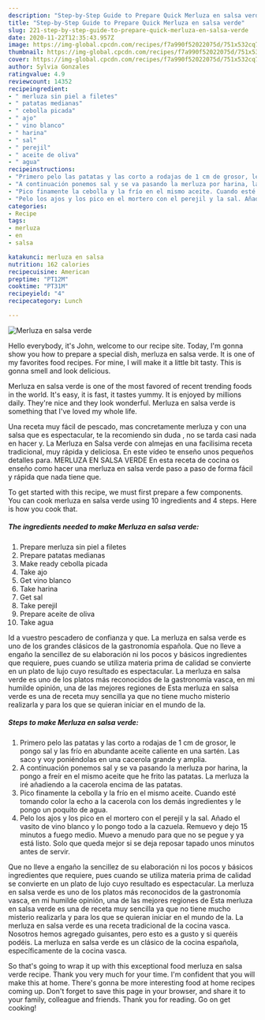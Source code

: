 ```yaml
---
description: "Step-by-Step Guide to Prepare Quick Merluza en salsa verde"
title: "Step-by-Step Guide to Prepare Quick Merluza en salsa verde"
slug: 221-step-by-step-guide-to-prepare-quick-merluza-en-salsa-verde
date: 2020-11-22T12:35:43.957Z
image: https://img-global.cpcdn.com/recipes/f7a990f52022075d/751x532cq70/merluza-en-salsa-verde-foto-principal.jpg
thumbnail: https://img-global.cpcdn.com/recipes/f7a990f52022075d/751x532cq70/merluza-en-salsa-verde-foto-principal.jpg
cover: https://img-global.cpcdn.com/recipes/f7a990f52022075d/751x532cq70/merluza-en-salsa-verde-foto-principal.jpg
author: Sylvia Gonzales
ratingvalue: 4.9
reviewcount: 14352
recipeingredient:
- " merluza sin piel a filetes"
- " patatas medianas"
- " cebolla picada"
- " ajo"
- " vino blanco"
- " harina"
- " sal"
- " perejil"
- " aceite de oliva"
- " agua"
recipeinstructions:
- "Primero pelo las patatas y las corto a rodajas de 1 cm de grosor, le pongo sal y las frío en abundante aceite caliente en una sartén. Las saco y voy poniéndolas en una cacerola grande y amplia."
- "A continuación ponemos sal y se va pasando la merluza por harina, la pongo a freír en el mismo aceite que he frito las patatas. La merluza la iré añadiendo a la cacerola encima de las patatas."
- "Pico finamente la cebolla y la frío en el mismo aceite. Cuando esté tomando color la echo a la cacerola con los demás ingredientes y le pongo un poquito de agua."
- "Pelo los ajos y los pico en el mortero con el perejil y la sal. Añado el vasito de vino blanco y lo pongo todo a la cazuela. Remuevo y dejo 15 minutos a fuego medio. Muevo a menudo para que no se pegue y ya está listo. Solo que queda mejor si se deja reposar tapado unos minutos antes de servir."
categories:
- Recipe
tags:
- merluza
- en
- salsa

katakunci: merluza en salsa 
nutrition: 162 calories
recipecuisine: American
preptime: "PT12M"
cooktime: "PT31M"
recipeyield: "4"
recipecategory: Lunch

---
```



![Merluza en salsa verde](https://img-global.cpcdn.com/recipes/f7a990f52022075d/751x532cq70/merluza-en-salsa-verde-foto-principal.jpg)

Hello everybody, it's John, welcome to our recipe site. Today, I'm gonna show you how to prepare a special dish, merluza en salsa verde. It is one of my favorites food recipes. For mine, I will make it a little bit tasty. This is gonna smell and look delicious.

Merluza en salsa verde is one of the most favored of recent trending foods in the world. It's easy, it is fast, it tastes yummy. It is enjoyed by millions daily. They're nice and they look wonderful. Merluza en salsa verde is something that I've loved my whole life.

Una receta muy fácil de pescado, mas concretamente merluza y con una salsa que es espectacular, te la recomiendo sin duda , no se tarda casi nada en hacer y. La Merluza en Salsa verde con almejas en una facilisima receta tradicional, muy rápida y deliciosa. En este vídeo te enseño unos pequeños detalles para. MERLUZA EN SALSA VERDE En esta receta de cocina os enseño como hacer una merluza en salsa verde paso a paso de forma fácil y rápida que nada tiene que.


To get started with this recipe, we must first prepare a few components. You can cook merluza en salsa verde using 10 ingredients and 4 steps. Here is how you cook that.

<!--inarticleads1-->

##### The ingredients needed to make Merluza en salsa verde:

1. Prepare  merluza sin piel a filetes
1. Prepare  patatas medianas
1. Make ready  cebolla picada
1. Take  ajo
1. Get  vino blanco
1. Take  harina
1. Get  sal
1. Take  perejil
1. Prepare  aceite de oliva
1. Take  agua


Id a vuestro pescadero de confianza y que. La merluza en salsa verde es uno de los grandes clásicos de la gastronomía española. Que no lleve a engaño la sencillez de su elaboración ni los pocos y básicos ingredientes que requiere, pues cuando se utiliza materia prima de calidad se convierte en un plato de lujo cuyo resultado es espectacular. La merluza en salsa verde es uno de los platos más reconocidos de la gastronomía vasca, en mi humilde opinión, una de las mejores regiones de Esta merluza en salsa verde es una de receta muy sencilla ya que no tiene mucho misterio realizarla y para los que se quieran iniciar en el mundo de la. 

<!--inarticleads2-->

##### Steps to make Merluza en salsa verde:

1. Primero pelo las patatas y las corto a rodajas de 1 cm de grosor, le pongo sal y las frío en abundante aceite caliente en una sartén. Las saco y voy poniéndolas en una cacerola grande y amplia.
1. A continuación ponemos sal y se va pasando la merluza por harina, la pongo a freír en el mismo aceite que he frito las patatas. La merluza la iré añadiendo a la cacerola encima de las patatas.
1. Pico finamente la cebolla y la frío en el mismo aceite. Cuando esté tomando color la echo a la cacerola con los demás ingredientes y le pongo un poquito de agua.
1. Pelo los ajos y los pico en el mortero con el perejil y la sal. Añado el vasito de vino blanco y lo pongo todo a la cazuela. Remuevo y dejo 15 minutos a fuego medio. Muevo a menudo para que no se pegue y ya está listo. Solo que queda mejor si se deja reposar tapado unos minutos antes de servir.


Que no lleve a engaño la sencillez de su elaboración ni los pocos y básicos ingredientes que requiere, pues cuando se utiliza materia prima de calidad se convierte en un plato de lujo cuyo resultado es espectacular. La merluza en salsa verde es uno de los platos más reconocidos de la gastronomía vasca, en mi humilde opinión, una de las mejores regiones de Esta merluza en salsa verde es una de receta muy sencilla ya que no tiene mucho misterio realizarla y para los que se quieran iniciar en el mundo de la. La merluza en salsa verde es una receta tradicional de la cocina vasca. Nosotros hemos agregado guisantes, pero esto es a gusto y si queréis podéis. La merluza en salsa verde es un clásico de la cocina española, específicamente de la cocina vasca. 

So that's going to wrap it up with this exceptional food merluza en salsa verde recipe. Thank you very much for your time. I'm confident that you will make this at home. There's gonna be more interesting food at home recipes coming up. Don't forget to save this page in your browser, and share it to your family, colleague and friends. Thank you for reading. Go on get cooking!
